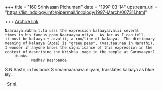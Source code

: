 +++
title = "160 Srinivasan Pichumani"
date = "1997-03-14"
upstream_url = "https://list.indology.info/pipermail/indology/1997-March/007311.html"

+++
[Archive link](https://list.indology.info/pipermail/indology/1997-March/007311.html)


	Naaraaya.nabha.t.ta uses the expression kalaayaavalii several
	times in his famous poem Naaraayaa.niiya.  As far as I can tell, 
	it must be kalaaya + aavalii, a row/line of kalaaya.  The dictionary 
	meaning of kalaaya (Apte) is "green peas", (vaa.taa.naa in Marathi).  
	I wonder if anyone knows the significance of this expression in the 
	context of describing the Krishna image in the temple at Guruvaayur?  
		Thanks.
				Madhav Deshpande

S.N.Sastri, in his book S'rimannaaraaya.niiyam, translates kalaaya as
blue lily.

-Srini.




